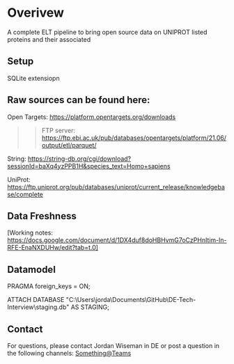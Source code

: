 # Overivew

A complete ELT pipeline to bring open source data on UNIPROT listed proteins and their associated 

## Setup 


SQLite extensiopn 

## Raw sources can be found here: 
Open Targets: https://platform.opentargets.org/downloads

>> FTP server: https://ftp.ebi.ac.uk/pub/databases/opentargets/platform/21.06/output/etl/parquet/

String: https://string-db.org/cgi/download?sessionId=baXq4yzPPB1H&species_text=Homo+sapiens 

UniProt: https://ftp.uniprot.org/pub/databases/uniprot/current_release/knowledgebase/complete

## Data Freshness 


[Working notes: https://docs.google.com/document/d/1DX4duf8doHBHvmG7oCzPHnItim-ln-RFE-EnaNXDUHw/edit?tab=t.0]

## Datamodel

PRAGMA foreign_keys = ON;

ATTACH DATABASE "C:\Users\jorda\Documents\GitHub\DE-Tech-Interview\staging.db" AS STAGING;

## Contact 

For questions, please contact Jordan Wiseman in DE or post a question in the following channels: <Something@Teams>
